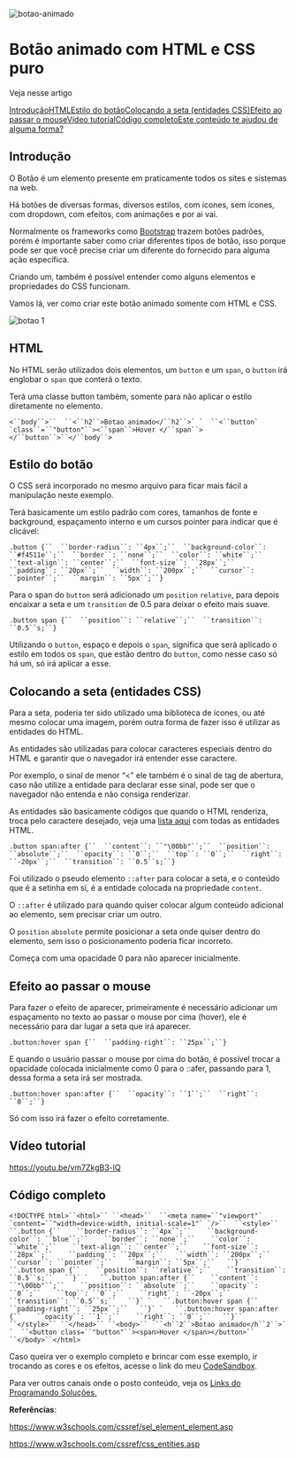 ![botao-animado](https://programandosolucoes.dev.br/wp-content/uploads/2021/05/botao-animado.png)

# Botão animado com HTML e CSS puro

Veja nesse artigo



[Introdução](https://programandosolucoes.dev.br/2021/05/18/botao-animado-html-css/#Introducao)[HTML](https://programandosolucoes.dev.br/2021/05/18/botao-animado-html-css/#HTML)[Estilo do botão](https://programandosolucoes.dev.br/2021/05/18/botao-animado-html-css/#Estilo_do_botao)[Colocando a seta (entidades CSS)](https://programandosolucoes.dev.br/2021/05/18/botao-animado-html-css/#Colocando_a_seta_entidades_CSS)[Efeito ao passar o mouse](https://programandosolucoes.dev.br/2021/05/18/botao-animado-html-css/#Efeito_ao_passar_o_mouse)[Vídeo tutorial](https://programandosolucoes.dev.br/2021/05/18/botao-animado-html-css/#Video_tutorial)[Código completo](https://programandosolucoes.dev.br/2021/05/18/botao-animado-html-css/#Codigo_completo)[Este conteúdo te ajudou de alguma forma?](https://programandosolucoes.dev.br/2021/05/18/botao-animado-html-css/#Este_conteudo_te_ajudou_de_alguma_forma)

## Introdução

O Botão é um elemento presente em praticamente todos os sites e sistemas na web.

Há botões de diversas formas, diversos estilos, com ícones, sem ícones, com dropdown, com efeitos, com animações e por ai vai.

Normalmente os frameworks como [Bootstrap](https://getbootstrap.com/) trazem botões padrões, porém é importante saber como criar diferentes tipos de botão, isso porque pode ser que você precise criar um diferente do fornecido para alguma ação específica.

Criando um, também é possível entender como alguns elementos e propriedades do CSS funcionam.

Vamos lá, ver como criar este botão animado somente com HTML e CSS.

![botao 1](https://programandosolucoes.dev.br/wp-content/uploads/2021/05/botao-animado1.gif)

## HTML

No HTML serão utilizados dois elementos, um `button` e um `span`, o `button` irá englobar o `span` que conterá o texto.

Terá uma classe button também, somente para não aplicar o estilo diretamente no elemento.

```
<``body``>``  ``<``h2``>Botao animado</``h2``>` `  ``<``button` `class``=``"button"``><``span``>Hover </``span``></``button``>``</``body``>
```

## Estilo do botão

O CSS será incorporado no mesmo arquivo para ficar mais fácil a manipulação neste exemplo.

Terá basicamente um estilo padrão com cores, tamanhos de fonte e background, espaçamento interno e um cursos pointer para indicar que é clicável:

```
.button {``  ``border-radius``: ``4px``;``  ``background-color``: ``#f4511e``;``  ``border``: ``none``;``  ``color``: ``white``;``  ``text-align``: ``center``;``  ``font-size``: ``28px``;``  ``padding``: ``20px``;``  ``width``: ``200px``;``  ``cursor``: ``pointer``;``  ``margin``: ``5px``;``}
```

Para o span do `button` será adicionado um `position` `relative`, para depois encaixar a seta e um `transition` de 0.5 para deixar o efeito mais suave.

```
.button span {``  ``position``: ``relative``;``  ``transition``: ``0.5``s;``}
```

Utilizando o `button`, espaço e depois o `span`, significa que será aplicado o estilo em todos os `span`, que estão dentro do `button`, como nesse caso só há um, só irá aplicar a esse.

## Colocando a seta (entidades CSS)

Para a seta, poderia ter sido utilizado uma biblioteca de ícones, ou até mesmo colocar uma imagem, porém outra forma de fazer isso é utilizar as entidades do HTML.

As entidades são utilizadas para colocar caracteres especiais dentro do HTML e garantir que o navegador irá entender esse caractere.

Por exemplo, o sinal de menor “<” ele também é o sinal de tag de abertura, caso não utilize a entidade para declarar esse sinal, pode ser que o navegador não entenda e não consiga renderizar.

As entidades são basicamente códigos que quando o HTML renderiza, troca pelo caractere desejado, veja uma [lista aqui](https://www.w3schools.com/cssref/css_entities.asp) com todas as entidades HTML.

```
.button span:after {``  ``content``: ``"\00bb"``;``  ``position``: ``absolute``;``  ``opacity``: ``0``;``  ``top``: ``0``;``  ``right``: ``-20px``;``  ``transition``: ``0.5``s;``}
```

Foi utilizado o pseudo elemento `::after` para colocar a seta, e o conteúdo que é a setinha em si, é a entidade colocada na propriedade `content`.

O `::after` é utilizado para quando quiser colocar algum conteúdo adicional ao elemento, sem precisar criar um outro.

O `position` `absolute` permite posicionar a seta onde quiser dentro do elemento, sem isso o posicionamento poderia ficar incorreto.

Começa com uma opacidade 0 para não aparecer inicialmente.

## Efeito ao passar o mouse

Para fazer o efeito de aparecer, primeiramente é necessário adicionar um espaçamento no texto ao passar o mouse por cima (hover), ele é necessário para dar lugar a seta que irá aparecer.

```
.button:hover span {``  ``padding-right``: ``25px``;``}
```

E quando o usuário passar o mouse por cima do botão, é possível trocar a opacidade colocada inicialmente como 0 para o ::afer, passando para 1, dessa forma a seta irá ser mostrada.

```
.button:hover span:after {``  ``opacity``: ``1``;``  ``right``: ``0``;``}
```

Só com isso irá fazer o efeito corretamente.

## Vídeo tutorial

https://youtu.be/vm7ZkgB3-lQ

## Código completo

```
<!DOCTYPE html>``<html>`` ``<head>``  ``<meta name=``"viewport"` `content=``"width=device-width, initial-scale=1"` `/>``  ``<style>``   ``.button {``    ``border-radius``: ``4px``;``    ``background-color``: ``blue``;``    ``border``: ``none``;``    ``color``: ``white``;``    ``text-align``: ``center``;``    ``font-size``: ``28px``;``    ``padding``: ``20px``;``    ``width``: ``200px``;``    ``cursor``: ``pointer``;``    ``margin``: ``5px``;``   ``}` `   ``.button span {``    ``position``: ``relative``;``    ``transition``: ``0.5``s;``   ``}` `   ``.button span:after {``    ``content``: ``"\00bb"``;``    ``position``: ``absolute``;``    ``opacity``: ``0``;``    ``top``: ``0``;``    ``right``: ``-20px``;``    ``transition``: ``0.5``s;``   ``}` `   ``.button:hover span {``    ``padding-right``: ``25px``;``   ``}` `   ``.button:hover span:after {``    ``opacity``: ``1``;``    ``right``: ``0``;``   ``}``  ``</style>`` ``</head>`` ``<body>``  ``<h``2``>Botao animado</h``2``>` `  ``<button class=``"button"``><span>Hover </span></button>`` ``</body>``</html>
```

Caso queira ver o exemplo completo e brincar com esse exemplo, ir trocando as cores e os efeitos, acesse o link do meu [CodeSandbox](https://codesandbox.io/s/button-hover-effect-fwk8c?file=/index.html).

Para ver outros canais onde o posto conteúdo, veja os [Links do Programando Soluções.](https://programandosolucoes.dev.br/links-uteis/)

**Referências**:

https://www.w3schools.com/cssref/sel_element_element.asp

https://www.w3schools.com/cssref/css_entities.asp